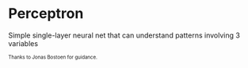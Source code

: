 # Perceptron
Simple single-layer neural net that can understand patterns involving 3 variables

<sub><sup>Thanks to Jonas Bostoen for guidance.</sup></sub>
